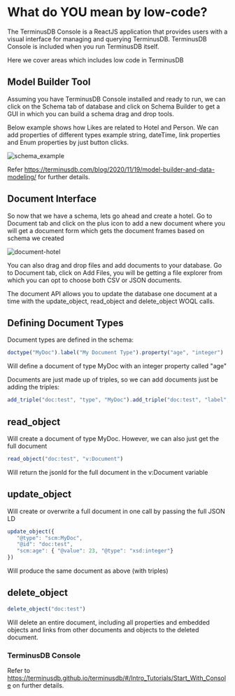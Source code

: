 # What do YOU mean by low-code?

The TerminusDB Console is a ReactJS application that provides users with a visual interface for managing and querying TerminusDB.
TerminusDB Console is included when you run TerminusDB itself.

Here we cover areas which includes low code in TerminusDB

## Model Builder Tool

Assuming you have TerminusDB Console installed and ready to run, we can click on the Schema tab of database and click on Schema Builder to get a GUI in which you can build a schema drag and drop tools.

Below example shows how Likes are related to Hotel and Person. We can add properties of different types example string, dateTime, link properties and Enum properties by just button clicks.

![schema_example](https://assets.terminusdb.com/docs/schema-hotel.JPG)

Refer https://terminusdb.com/blog/2020/11/19/model-builder-and-data-modeling/ for further details.

## Document Interface

So now that we have a schema, lets go ahead and create a hotel. Go to Document tab and click on the plus icon to add a new document where you will get a document form which gets the document frames based on schema we created

![document-hotel](https://assets.terminusdb.com/docs/document-hotel.JPG)


You can also drag and drop files and add documents to your database.
Go to Document tab, click on Add Files, you will be getting a file explorer from which you can opt to choose both CSV or JSON documents.

The document API allows you to update the database one document at a time with the update_object, read_object and delete_object WOQL calls.

## Defining Document Types

Document types are defined in the schema: 

```js
doctype("MyDoc").label("My Document Type").property("age", "integer")
```
Will define a document of type MyDoc with an integer property called "age"

Documents are just made up of triples, so we can add documents just be adding the triples:
```js
add_triple("doc:test", "type", "MyDoc").add_triple("doc:test", "label", "Test Doc").add_triple("doc:test", "age", 23)
```

## read_object

Will create a document of type MyDoc. However, we can also just get the full document  

```js
read_object("doc:test", "v:Document")
```

Will return the jsonld for the full document in the v:Document variable

## update_object

Will create or overwrite a full document in one call by passing the full JSON LD  

```js
update_object({
   "@type": "scm:MyDoc",
   "@id": "doc:test",
   "scm:age": { "@value": 23, "@type": "xsd:integer"}
})
```
Will produce the same document as above (with triples)

## delete_object

```js
delete_object("doc:test")
```
Will delete an entire document, including all properties and embedded objects and links from other documents and objects to the deleted document. 


### TerminusDB Console

Refer to https://terminusdb.github.io/terminusdb/#/Intro_Tutorials/Start_With_Console on further details.
